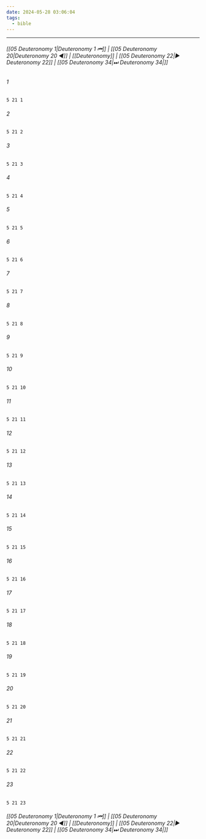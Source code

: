 ```yaml
---
date: 2024-05-28 03:06:04
tags:
  - bible
---
```

___

###### [[05 Deuteronomy 1|Deuteronomy 1 ⏮]] | [[05 Deuteronomy 20|Deuteronomy 20 ◀]] | [[Deuteronomy]] | [[05 Deuteronomy 22|▶ Deuteronomy 22]] | [[05 Deuteronomy 34|⏭ Deuteronomy 34|]]

###### 1
``` verse
5 21 1 
```
###### 2
``` verse
5 21 2 
```
###### 3
``` verse
5 21 3 
```
###### 4
``` verse
5 21 4 
```
###### 5
``` verse
5 21 5 
```
###### 6
``` verse
5 21 6 
```
###### 7
``` verse
5 21 7 
```
###### 8
``` verse
5 21 8 
```
###### 9
``` verse
5 21 9 
```
###### 10
``` verse
5 21 10 
```
###### 11
``` verse
5 21 11 
```
###### 12
``` verse
5 21 12 
```
###### 13
``` verse
5 21 13 
```
###### 14
``` verse
5 21 14 
```
###### 15
``` verse
5 21 15 
```
###### 16
``` verse
5 21 16 
```
###### 17
``` verse
5 21 17 
```
###### 18
``` verse
5 21 18 
```
###### 19
``` verse
5 21 19 
```
###### 20
``` verse
5 21 20 
```
###### 21
``` verse
5 21 21 
```
###### 22
``` verse
5 21 22 
```
###### 23
``` verse
5 21 23 
```

###### [[05 Deuteronomy 1|Deuteronomy 1 ⏮]] | [[05 Deuteronomy 20|Deuteronomy 20 ◀]] | [[Deuteronomy]] | [[05 Deuteronomy 22|▶ Deuteronomy 22]] | [[05 Deuteronomy 34|⏭ Deuteronomy 34|]]

